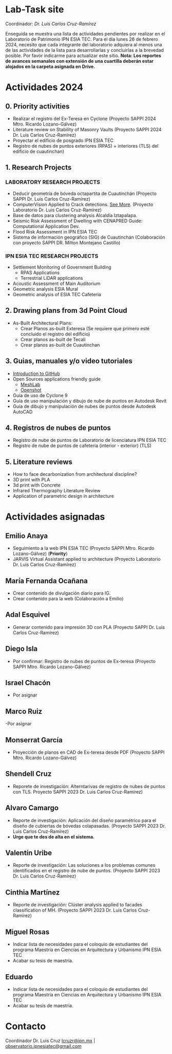 # Lab-Task site

Coordinador: _Dr. Luis Carlos Cruz-Ramírez_

Enseguida se muestra una lista de actividades pendientes por realizar en el Laboratorio de Patrimonio IPN ESIA TEC. 
Para el día lunes 26 de febrero 2024, necesito que cada integrante del laboratorio adquiera al menos una de las actividades de la lista para desarrollarlas y concluirlas a la brevedad posible. Por favor indicarme para actualizar este sitio. 
**Nota: Los reportes de avances semanales con extensión de una cuartilla deberán estar alojados en la carpeta asignada en Drive.**

# Actividades 2024
## 0. Priority activities
- Realizar el registro del Ex-Teresa en Cyclone (Proyecto SAPPI 2024 Mtro. Ricardo Lozano-Gálvez) 
- Literature review on Stability of Masonry Vaults (Proyecto SAPPI 2024 Dr. Luis Carlos Cruz-Ramírez)
- Proyectar el edificio de posgrado IPN ESIA TEC
- Registro de nubes de puntos exteriores (RPAS) + interiores (TLS) del edificio de cuautinchan)

## 1. Research Projects
### LABORATORY RESEARCH PROJECTS
- Deducir geometría de bóveda octapartita de Cuautinchán  (Proyecto SAPPI Dr. Luis Carlos Cruz-Ramírez)
- ComputerVision Applied to Crack detections. [See More](https://luisram87.github.io/lab-tasks/details/CVCrack). (Proyecto Laboratorio Dr. Luis Carlos Cruz-Ramírez)
- Base de datos para clustering analysis Alcaldía Iztapalapa. 
- Seismic Risk Assessment of Dwelling with CENAPRED Guide: Computational Application Dev.
- Flood Risk Assessment in IPN ESIA TEC
- Sistema de información geográfico (SIG) de Cuautinchán (Colaboración con proyecto SAPPI DR. Milton Montejano Castillo)
  
### IPN ESIA TEC RESEARCH PROJECTS
- Settlement Monitoring of Government Building
  - RPAS Applications
  - Terrestrial LiDAR applications
- Acoustic Assessment of Main Auditorium
- Geometric analysis ESIA Mural
- Geometric analysis of ESIA TEC Cafetería

## 2. Drawing plans from 3d Point Cloud
- As-Built Architectural Plans:
  - Crear Planos as-built Exteresa (Se requiere que primero esté concluido el registro del edificio)
  - Crear planos as-built de Tecali
  - Crear planos as-built de Cuautinchan

## 3. Guias, manuales y/o video tutoriales
- [Introduction to GitHub](https://luisram87.github.io/lab-tasks/details/github)
- Open Sources applications friendly guide
  - [MeshLab](https://www.meshlab.net)
  - [Openshot](https://www.openshot.org)
- Guía de uso de Cyclone 9
- Guía de uso manipulación y dibujo de nube de puntos en Autodesk Revit
- Guía de dibujo y manipulación de nubes de puntos desde Autodesk AutoCAD

## 4. Registros de nubes de puntos
- Registro de nube de puntos de Laboratorio de licenciatura IPN ESIA TEC
- Registro de nube de puntos de cafetería (interior - exterior) (TLS)

## 5. Literature reviews
- How to face decarbonization from architectural discipline?
- 3D print with PLA
- 3d print with Concrete
- Infrared Thermography Literature Review
- Application of parametric design in architecture

# Actividades asignadas

## Emilio Anaya
- Seguimiento a la web IPN ESIA TEC (Proyecto SAPPI Mtro. Ricardo Lozano-Gálvez) (**Priority**)
- JARVIS Virtual Assistant applied to architecture (Proyecto Laboratorio Dr. Luis Carlos Cruz-Ramírez)

## María Fernanda Ocañana
- Crear contenido de divulgación diario para IG.
- Crear contenido para la web (Colaboración a Emilio)

## Adal Esquivel
- Generar contenido para impresión 3D con PLA  (Proyecto SAPPI Dr. Luis Carlos Cruz-Ramírez)

## Diego Isla
- Por confirmar: Registro de nubes de puntos de Ex-teresa (Proyecto SAPPI Mtro. Ricardo Lozano-Gálvez)

## Israel Chacón
- Por asignar

## Marco Ruiz
-Por asignar

## Monserrat García
- Proyección de planos en CAD de Ex-teresa desde PDF (Proyecto SAPPI Mtro. Ricardo Lozano-Gálvez)

## Shendell Cruz
- Reporete de investigación: Alterntarivas de registro de nubes de puntos con TLS. Proyecto SAPPI 2023 Dr. Luis Carlos Cruz-Ramírez)

## Alvaro Camargo
- Reporte de investigación: Aplicación del diseño paramétrico para el diseño de cubiertas de bóvedas colapasadas. (Proyecto SAPPI 2023 Dr. Luis Carlos Cruz-Ramírez)
- **Urge que te des de alta en el sistema.**
 
## Valentín Uribe
- Reporte de investigación: Las soluciones a los problemas comunes identificados en el registro de nube de puntos. (Proyecto SAPPI 2023 Dr. Luis Carlos Cruz-Ramírez)
 
## Cinthia Martínez
- Reporte de investigación: Clúster analysis applied to facades classification of MH. (Proyecto SAPPI 2023 Dr. Luis Carlos Cruz-Ramírez)

## Miguel Rosas
- Indicar lista de necesidades para el coloquio de estudiantes del programa Maestría en Ciencias en Arquitectura y Urbanismo IPN ESIA TEC
- Acabar su tesis de maestría.

## Eduardo
- Indicar lista de necesidades para el coloquio de estudiantes del programa Maestría en Ciencias en Arquitectura y Urbanismo IPN ESIA TEC
- Acabar su tesis de maestría.



# Contacto
Coordinador Dr. Luis Cruz [lcruzr@ipn.mx](mailto:lcruz@ipn.mx) |  [observatorio.ipnesiatec@gmail.com](mailto:observatorio.ipnesiatec@gmail.com)

